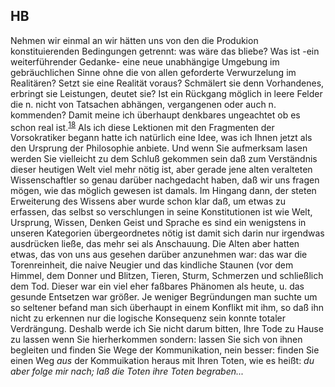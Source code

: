 ## HB
Nehmen wir einmal an wir hätten uns von den die Produkion konstituierenden Bedingungen getrennt: was wäre das bliebe? Was ist -ein weiterführender Gedanke- eine neue unabhängige Umgebung im gebräuchlichen Sinne ohne die von allen geforderte Verwurzelung im Realitären? Setzt sie eine Realität voraus? Schmälert sie denn Vorhandenes, erbringt sie Leistungen, deutet sie? Ist ein Rückgang möglich in leere Felder die n. nicht von Tatsachen abhängen, vergangenen oder auch n. kommenden? Damit meine ich überhaupt denkbares ungeachtet ob es schon real ist.<sup><a id="ffn18" href="#fn18" class="footnote">18</a></sup> Als ich diese Lektionen mit den Fragmenten der Vorsokratiker begann hatte ich natürlich eine Idee, was ich Ihnen jetzt als den Ursprung der Philosophie anbiete. Und wenn Sie aufmerksam lasen werden Sie vielleicht zu dem Schluß gekommen sein daß zum Verständnis dieser heutigen Welt viel mehr nötig ist, aber gerade jene alten veralteten Wissenschaftler so genau darüber nachgedacht haben, daß wir uns fragen mögen, wie das möglich gewesen ist damals. Im Hingang dann, der steten Erweiterung des Wissens aber wurde schon klar daß, um etwas zu erfassen, das selbst so verschlungen in seine Konstitutionen ist wie Welt, Ursprung, Wissen, Denken Geist und Sprache es sind ein wenigstens in unseren Kategorien übergeordnetes nötig ist damit sich darin nur irgendwas ausdrücken ließe, das mehr sei als Anschauung. Die Alten aber hatten etwas, das von uns aus gesehen darüber anzunehmen war: das war die Torenreinheit, die naive Neugier und das kindliche Staunen (vor dem Himmel, dem Donner und Blitzen, Tieren, Sturm, Schmerzen und schließlich dem Tod. Dieser war ein viel eher faßbares Phänomen als heute, u. das gesunde Entsetzen war größer. Je weniger Begründungen man suchte um so seltener befand man sich überhaupt in einem Konflikt mit ihm, so daß ihn nicht zu erkennen nur die logische Konsequenz sein konnte totaler Verdrängung. Deshalb werde ich Sie nicht darum bitten, Ihre Tode zu Hause zu lassen wenn Sie hierherkommen sondern: lassen Sie sich von ihnen begleiten und finden Sie Wege der Kommunikation, nein besser: finden Sie einen Weg *aus* der Kommuikation heraus mit Ihren Toten, wie es heißt: *du aber folge mir nach; laß die Toten ihre Toten begraben...*   
